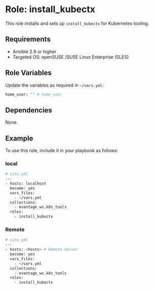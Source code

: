 # Role: install_kubectx

This role installs and sets up `install_kubectx` for Kubernetes tooling.

## Requirements

- Ansible 2.9 or higher
- Targeted OS: openSUSE /SUSE Linux Enterprise (SLES)

## Role Variables

Update the variables as required in `~/vars.yml`:

```bash
home_user: "" # home_user
```

## Dependencies

None.

## Example

To use this role, include it in your playbook as follows:

### local
```bash
# site.yml
---
- hosts: localhost
  become: yes
  vars_files:
    - ~/vars.yml
  collections:
    - evantage_ws.k8s_tools
  roles:
    - install_kubectx
```

### Remote
```bash
# site.yml
---
- hosts: <hosts> # Remote Server
  become: yes
  vars_files:
    - ~/vars.yml
  collections:
    - evantage_ws.k8s_tools
  roles:
    - install_kubectx
```